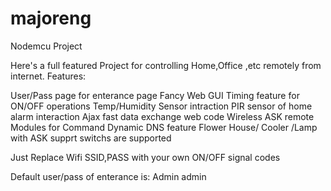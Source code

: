 # majoreng

Nodemcu Project

Here's a full featured Project for controlling Home,Office ,etc remotely from internet. Features:

User/Pass page for enterance page
Fancy Web GUI 
Timing feature for ON/OFF operations
Temp/Humidity Sensor intraction
PIR sensor of home alarm interaction
Ajax fast data exchange web code
Wireless ASK remote Modules for Command
Dynamic DNS feature
Flower House/ Cooler /Lamp with ASK supprt switchs are supported

Just Replace Wifi SSID,PASS with your own
ON/OFF signal codes

Default user/pass of enterance is:
Admin
admin
